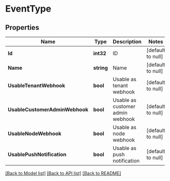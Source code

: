 # EventType

## Properties
Name | Type | Description | Notes
------------ | ------------- | ------------- | -------------
**Id** | **int32** | ID | [default to null]
**Name** | **string** | Name | [default to null]
**UsableTenantWebhook** | **bool** | Usable as tenant webhook | [default to null]
**UsableCustomerAdminWebhook** | **bool** | Usable as customer admin webhook | [default to null]
**UsableNodeWebhook** | **bool** | Usable as node webhook | [default to null]
**UsablePushNotification** | **bool** | Usable as push notification | [default to null]

[[Back to Model list]](../README.md#documentation-for-models) [[Back to API list]](../README.md#documentation-for-api-endpoints) [[Back to README]](../README.md)


